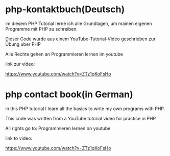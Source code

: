 # php-kontaktbuch(Deutsch)
 im diesem PHP Tutorial lerne ich alle Grundlagen, um mainen eigenen Programme mit PHP zu schreiben. 
 
 
 Dieser Code wurde aus einem YouTube-Tutorial-Video geschrieben zur Übung uber PHP 

Alle Rechte gehen an Programmieren lernen im youtube

link zur video:

https://www.youtube.com/watch?v=ZTz1qKoFsHo




# php contact book(in German)
 in this PHP tutorial I learn all the basics to write my own programs with PHP.
 
 
 This code was written from a YouTube tutorial video for practice in PHP

All rights go to: Programmieren lernen on youtube

link to video:

https://www.youtube.com/watch?v=ZTz1qKoFsHo

